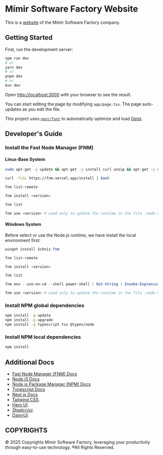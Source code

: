 # Mímir Software Factory Website

This is a [website](https://mimir-software-factory.github.io/) of the Mímir Software Factory company.

## Getting Started

First, run the development server:

```bash
npm run dev
# or
yarn dev
# or
pnpm dev
# or
bun dev
```

Open [http://localhost:3000](http://localhost:3000) with your browser to see the result.

You can start editing the page by modifying `app/page.tsx`. The page auto-updates as you edit the file.

This project uses [`next/font`](https://nextjs.org/docs/app/building-your-application/optimizing/fonts) to automatically optimize and load [Geist](https://vercel.com/font).

## Developer's Guide

### Install the Fast Node Manager (FNM)

#### Linux-Base System

```bash
sudo apt-get -y update && apt-get -y install curl unzip && apt-get -y clean && apt-get -y auto-remove

curl -fsSL https://fnm.vercel.app/install | bash

fnm list-remote

fnm install <version>

fnm list

fnm use <version> # used only to update the runtime in the file .node-version
```

#### Windows System

Before select or use the Node.js runtime, we have install the local environment first:

```powershell
winget install Schniz.fnm

fnm list-remote

fnm install <version>

fnm list

fnm env --use-on-cd --shell power-shell | Out-String | Invoke-Expression

fnm use <version> # used only to update the runtime in the file .node-version
```

### Install NPM global dependencies

```bash
npm install -g update
npm install -g upgrade
npm install -g typescript tsx @types/node
```

### Install NPM local dependencies

```bash
npm install
```

## Additional Docs

- [Fast Node Manager (FNM) Docs](https://github.com/Schniz/fnm)
- [Node.jS Docs](https://nodejs.org/docs/latest/api/)
- [Node.js Package Manager (NPM) Docs](https://docs.npmjs.com/)
- [Typescript Docs](https://docs.npmjs.com/)
- [Next.js Docs](https://nextjs.org/docs)
- [Tailwind CSS](https://tailwindcss.com/).
- [Hero UI](https://www.heroui.com/docs/).
- [Shadcn/ui](https://ui.shadcn.com/docs/).
- [DaisyUI](https://daisyui.com/).

## COPYRIGHTS

© 2025 Copyrights Mimir Software Factory, leveraging your productivity through easy-to-use technology. ®All Rights Reserved.
